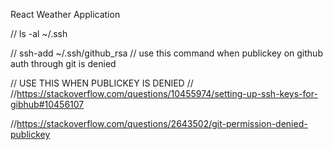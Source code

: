 React Weather Application


// ls -al ~/.ssh

// ssh-add ~/.ssh/github_rsa
// use this command when publickey on github auth through git is denied

// USE THIS WHEN PUBLICKEY IS DENIED
// //https://stackoverflow.com/questions/10455974/setting-up-ssh-keys-for-gibhub#10456107

//https://stackoverflow.com/questions/2643502/git-permission-denied-publickey